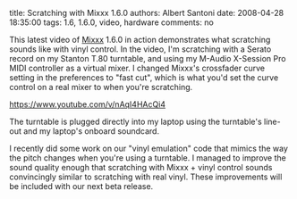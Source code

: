 title: Scratching with Mixxx 1.6.0
authors: Albert Santoni
date: 2008-04-28 18:35:00
tags: 1.6, 1.6.0, video, hardware
comments: no

This latest video of [Mixxx](http://www.mixxx.org) 1.6.0 in action
demonstrates what scratching sounds like with vinyl control. In the
video, I'm scratching with a Serato record on my Stanton T.80
turntable, and using my M-Audio X-Session Pro MIDI controller as a
virtual mixer. I changed Mixxx's crossfader curve setting in the
preferences to "fast cut", which is what you'd set the curve control
on a real mixer to when you're scratching.

https://www.youtube.com/v/nAqI4HAcQi4

The turntable is plugged directly into my laptop using the turntable's
line-out and my laptop's onboard soundcard.

I recently did some work on our "vinyl emulation" code that mimics the
way the pitch changes when you're using a turntable. I managed to
improve the sound quality enough that scratching with Mixxx + vinyl
control sounds convincingly similar to scratching with real vinyl. These
improvements will be included with our next beta release.
